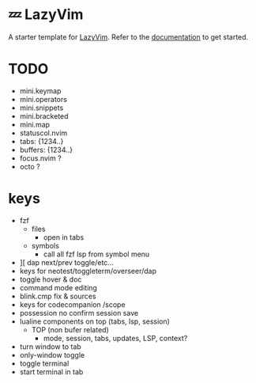 # 💤 LazyVim

A starter template for [LazyVim](https://github.com/LazyVim/LazyVim).
Refer to the [documentation](https://lazyvim.github.io/installation) to get started.

# TODO

- mini.keymap
- mini.operators
- mini.snippets
- mini.bracketed
- mini.map
- statuscol.nvim
- tabs: <bslash>{1234..}
- buffers: <space>{1234..}
- focus.nvim ?
- octo ?

# keys

- fzf
  - files
    - open in tabs
  - symbols
    - call all fzf lsp from symbol menu
- ][ dap next/prev toggle/etc...
- keys for neotest/toggleterm/overseer/dap
- toggle hover & doc
- command mode editing
- blink.cmp fix & sources
- keys for codecompanion /scope
- possession no confirm session save
- lualine components on top (tabs, lsp, session)
  - TOP (non bufer related)
    - mode, session, tabs, updates, LSP, context?
- turn window to tab
- only-window toggle
- toggle terminal
- start terminal in tab
